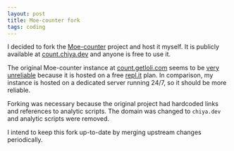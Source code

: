 ```yaml
---
layout: post
title: Moe-counter fork
tags: coding
---
```


I decided to fork the [Moe-counter][1] project and host it myself.
It is publicly available at [count.chiya.dev][2] and anyone is free to use it.

The original Moe-counter instance at [count.getloli.com][3] seems to be [very unreliable][4] because it is hosted on a free [repl.it][5] plan.
In comparison, my instance is hosted on a dedicated server running 24/7, so it should be more reliable.

Forking was necessary because the original project had hardcoded links and references to analytic scripts.
The domain was changed to `chiya.dev` and analytic scripts were removed.

I intend to keep this fork up-to-date by merging upstream changes periodically.

[1]: https://github.com/chiyadev/Moe-counter
[2]: https://count.chiya.dev
[3]: https://count.getloli.com/
[4]: https://github.com/journey-ad/Moe-counter/issues/15#issuecomment-889720686
[5]: https://replit.com/
